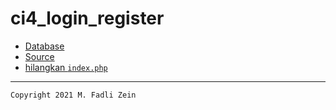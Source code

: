 # ci4_login_register

- [Database](https://github.com/gzeinnumer/ci4_login_register/blob/master/ci4_login_register.sql)
- [Source](https://mfikri.com/artikel/login-register-codeigniter4)
- [hilangkan `index.php` ](https://medium.com/@jenusdy/menghilangkan-public-dan-index-php-pada-codeigniter-4-c40fca863709)

---

```
Copyright 2021 M. Fadli Zein
```